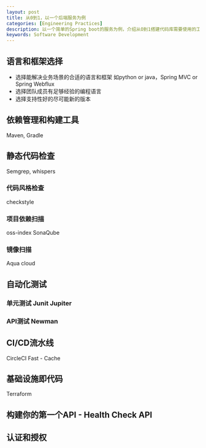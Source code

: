 ```yaml
---
layout: post
title: 从0到1，以一个后端服务为例
categories: [Engineering Practices]
description: 以一个简单的Spring boot的服务为例，介绍从O到1搭建代码库需要使用的工程实践。
keywords: Software Development
---
```




## 语言和框架选择
- 选择能解决业务场景的合适的语言和框架 如python or java，Spring MVC or Spring Webflux 
- 选择团队成员有足够经验的编程语言
- 选择支持性好的尽可能新的版本

## 依赖管理和构建工具
Maven, Gradle

## 静态代码检查
Semgrep, whispers

### 代码风格检查 
checkstyle
### 项目依赖扫描 
oss-index SonaQube 
### 镜像扫描 
Aqua cloud

## 自动化测试
### 单元测试 Junit Jupiter
### API测试 Newman

## CI/CD流水线
CircleCI 
Fast - Cache

## 基础设施即代码
Terraform

## 构建你的第一个API - Health Check API

## 认证和授权

